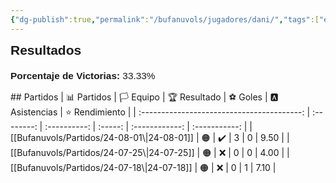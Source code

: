 ```yaml
---
{"dg-publish":true,"permalink":"/bufanuvols/jugadores/dani/","tags":["estadisticas"]}
---
```



<span><span><strong style="font-size:1.5em; font-family:&quot;Poppins&quot;, sans-serif;">Resultados</strong></span></span><div style="width: 70%; margin: 0px auto;"><canvas height="0" width="0" style="display: block; box-sizing: border-box; height: 0px; width: 0px;"></canvas></div><p><span><div style="text-align: left; margin-top: 20px; font-family: 'Poppins', sans-serif; font-size: 1.1em;">
	<strong>Porcentaje de Victorias: </strong>
	<span>33.33%</span>
</div></span></p>
## Partidos
|                📊 Partidos                 | 🏳️ Equipo | 🏆 Resultado | ⚽ Goles | 🅰 Asistencias | ⭐ Rendimiento |
| :----------------------------------------: | :--------: | :----------: | :-----: | :------------: | :-----------: |
| [[Bufanuvols/Partidos/24-08-01\|24-08-01]] |     🟠     |      ✔️      |    3    |       0        |     9.50      |
| [[Bufanuvols/Partidos/24-07-25\|24-07-25]] |     🟠     |      ❌       |    0    |       0        |     4.00      |
|                [[Bufanuvols/Partidos/24-07-18\|24-07-18]]                |     🟠     |      ❌       |    0    |       1        |     7.10      |
